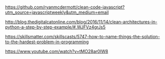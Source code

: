 https://github.com/ryanmcdermott/clean-code-javascript?utm_source=javascriptweekly&utm_medium=email

http://blog.thedigitalcatonline.com/blog/2016/11/14/clean-architectures-in-python-a-step-by-step-example/#.WJFVz4grJs5

https://skillsmatter.com/skillscasts/5747-how-to-name-things-the-solution-to-the-hardest-problem-in-programming

https://www.youtube.com/watch?v=tMO28ar0lW8